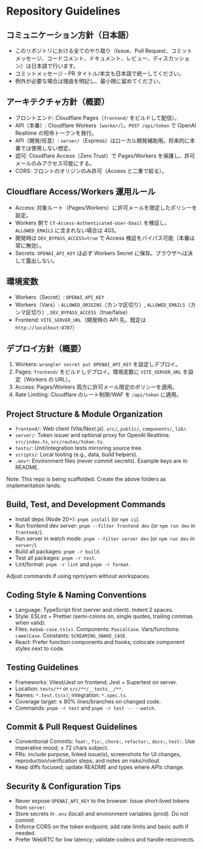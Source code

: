 # Repository Guidelines

## コミュニケーション方針（日本語）
- このリポジトリにおける全てのやり取り（Issue、Pull Request、コミットメッセージ、コードコメント、ドキュメント、レビュー、ディスカッション）は日本語で行います。
- コミットメッセージ・PR タイトル/本文も日本語で統一してください。
- 例外が必要な場合は理由を明記し、最小限に留めてください。

## アーキテクチャ方針（概要）
- フロントエンド: Cloudflare Pages（`frontend/` をビルドして配信）。
- API（本番）: Cloudflare Workers（`worker/`）。`POST /api/token` で OpenAI Realtime の短命トークンを発行。
- API（開発/任意）: `server/`（Express）はローカル開発補助用。将来的に本番では使用しない想定。
- 認可: Cloudflare Access（Zero Trust）で Pages/Workers を保護し、許可メールのみアクセス可能にする。
- CORS: フロントのオリジンのみ許可（Access と二重で絞る）。

## Cloudflare Access/Workers 運用ルール
- Access: 対象ルート（Pages/Workers）に許可メールを限定したポリシーを設定。
- Workers 側で `Cf-Access-Authenticated-User-Email` を検証し、`ALLOWED_EMAILS` に含まれない場合は 403。
- 開発時は `DEV_BYPASS_ACCESS=true` で Access 検証をバイパス可能（本番は常に無効）。
- Secrets: `OPENAI_API_KEY` は必ず Workers Secret に保存。ブラウザへは決して露出しない。

## 環境変数
- Workers（Secret）: `OPENAI_API_KEY`
- Workers（Vars）: `ALLOWED_ORIGINS`（カンマ区切り）, `ALLOWED_EMAILS`（カンマ区切り）, `DEV_BYPASS_ACCESS`（true/false）
- Frontend: `VITE_SERVER_URL`（開発時の API 先。既定は `http://localhost:8787`）

## デプロイ方針（概要）
1. Workers: `wrangler secret put OPENAI_API_KEY` を設定しデプロイ。
2. Pages: `frontend/` をビルドしデプロイ。環境変数に `VITE_SERVER_URL` を設定（Workers の URL）。
3. Access: Pages/Workers 両方に許可メール限定のポリシーを適用。
4. Rate Limiting: Cloudflare のレート制限/WAF を `/api/token` に適用。

## Project Structure & Module Organization
- `frontend/`: Web client (Vite/Next.js). `src/`, `public/`, `components/`, `lib/`.
- `server/`: Token issuer and optional proxy for OpenAI Realtime. `src/index.ts`, `src/routes/token.ts`.
- `tests/`: Unit/integration tests mirroring source tree.
- `scripts/`: Local tooling (e.g., data, build helpers).
- `.env*`: Environment files (never commit secrets). Example keys are in README.

Note: This repo is being scaffolded. Create the above folders as implementation lands.

## Build, Test, and Development Commands
- Install deps (Node 20+): `pnpm install` (or `npm ci`).
- Run frontend dev server: `pnpm --filter frontend dev` (or `npm run dev` in `frontend/`).
- Run server in watch mode: `pnpm --filter server dev` (or `npm run dev` in `server/`).
- Build all packages: `pnpm -r build`.
- Test all packages: `pnpm -r test`.
- Lint/format: `pnpm -r lint` and `pnpm -r format`.

Adjust commands if using npm/yarn without workspaces.

## Coding Style & Naming Conventions
- Language: TypeScript first (server and client). Indent 2 spaces.
- Style: ESLint + Prettier (semi-colons on, single quotes, trailing commas when valid).
- Files: `kebab-case.ts(x)`. Components: `PascalCase`. Vars/functions: `camelCase`. Constants: `SCREAMING_SNAKE_CASE`.
- React: Prefer function components and hooks; colocate component styles next to code.

## Testing Guidelines
- Frameworks: Vitest/Jest on frontend; Jest + Supertest on server.
- Location: `tests/**` or `src/**/__tests__/**`.
- Names: `*.test.ts(x)`; integration: `*.spec.ts`.
- Coverage target: ≥ 80% lines/branches on changed code.
- Commands: `pnpm -r test` and `pnpm -r test -- --watch`.

## Commit & Pull Request Guidelines
- Conventional Commits: `feat:`, `fix:`, `chore:`, `refactor:`, `docs:`, `test:`. Use imperative mood; ≤ 72 chars subject.
- PRs: include purpose, linked issue(s), screenshots for UI changes, reproduction/verification steps, and notes on risks/rollout.
- Keep diffs focused; update README and types where APIs change.

## Security & Configuration Tips
- Never expose `OPENAI_API_KEY` to the browser. Issue short‑lived tokens from `server`.
- Store secrets in `.env` (local) and environment variables (prod). Do not commit.
- Enforce CORS on the token endpoint; add rate limits and basic auth if needed.
- Prefer WebRTC for low latency; validate codecs and handle reconnects.
